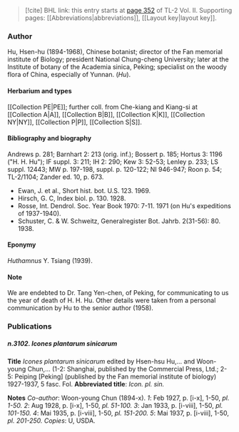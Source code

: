 > [!cite] BHL link: this entry starts at [page 352](https://www.biodiversitylibrary.org/item/103253#page/378/mode/1up) of TL-2 Vol. II.
> Supporting pages: [[Abbreviations|abbreviations]], [[Layout key|layout key]].

### Author

Hu, Hsen-hu (1894-1968), Chinese botanist; director of the Fan memorial institute of Biology; president National Chung-cheng University; later at the Institute of botany of the Academia sinica, Peking; specialist on the woody flora of China, especially of Yunnan. (*Hu*).

#### Herbarium and types

[[Collection PE|PE]]; further coll. from Che-kiang and Kiang-si at [[Collection A|A]], [[Collection B|B]], [[Collection K|K]], [[Collection NY|NY]], [[Collection P|P]], [[Collection S|S]].

#### Bibliography and biography

Andrews p. 281; Barnhart 2: 213 (orig. inf.); Bossert p. 185; Hortus 3: 1196 ("H. H. Hu"); IF suppl. 3: 211; IH 2: 290; Kew 3: 52-53; Lenley p. 233; LS suppl. 12443; MW p. 197-198, suppl. p. 120-122; NI 946-947; Roon p. 54; TL-2/1104; Zander ed. 10, p. 673.
- Ewan, J. et al., Short hist. bot. U.S. 123. 1969.
- Hirsch, G. C, Index biol. p. 130. 1928.
- Rosse, Int. Dendrol. Soc. Year Book 1970: 7-11. 1971 (on Hu's expeditions of 1937-1940).
- Schuster, C. & W. Schweitz, Generalregister Bot. Jahrb. 2(31-56): 80. 1938.

#### Eponymy

*Huthamnus* Y. Tsiang (1939).

#### Note

We are endebted to Dr. Tang Yen-chen, of Peking, for communicating to us the year of death of H. H. Hu. Other details were taken from a personal communication by Hu to the senior author (1958).

### Publications

##### n.3102. Icones plantarum sinicarum

**Title**
*Icones plantarum sinicarum* edited by Hsen-hsu Hu,... and Woon-young Chun,... (1-2: Shanghai, published by the Commercial Press, Ltd.; 2-5: Peiping \[Peking\] (published by the Fan memorial institute of biology) 1927-1937, 5 fasc. Fol.
**Abbreviated title**: *Icon. pl. sin.*

**Notes**
*Co-author*: Woon-young Chun (1894-x).
*1*: Feb 1927, p. \[i-x\], 1-50, *pl. 1-50.*
*2*: Aug 1928, p. \[i-x\], 1-50, *pl. 51-100.*
*3*: Jan 1933, p. \[i-viii\], 1-50, *pl. 101-150.*
*4*: Mai 1935, p. \[i-viii\], 1-50, *pl. 151-200.*
*5*: Mai 1937, p. \[i-viii\], 1-50, *pl. 201-250.*
*Copies*: U, USDA.


